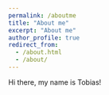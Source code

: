 ```yaml
---
permalink: /aboutme
title: "About me"
excerpt: "About me"
author_profile: true
redirect_from: 
  - /about.html
  - /about/
---
```


Hi there, my name is Tobias!

